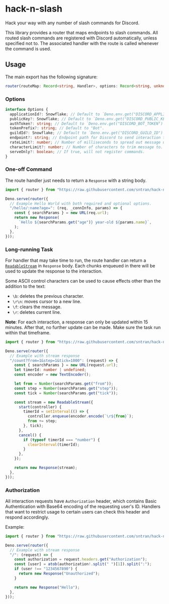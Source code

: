 # hack-n-slash

Hack your way with any number of slash commands for Discord.

This library provides a router that maps endpoints to slash commands. All routed
slash commands are registered with Discord automatically, unless specified not
to. The associated handler with the route is called whenever the command is
used.

## Usage

The main export has the following signature:

```ts
router(routeMap: Record<string, Handler>, options: Record<string, unknown>): Handler
```

### Options

```ts
interface Options {
  applicationId?: Snowflake; // Default to `Deno.env.get("DISCORD_APPLICATION_ID")`
  publicKey?: Snowflake; // Default to `Deno.env.get("DISCORD_PUBLIC_KEY")`
  authToken?: string; // Default to `Deno.env.get("DISCORD_BOT_TOKEN")`
  tokenPrefix?: string; // Default to "Bot".
  guildId?: Snowflake; // Default to `Deno.env.get("DISCORD_GUILD_ID")`.
  endpoint?: string; // Endpoint path for Discord to send interaction to
  rateLimit?: number; // Number of milliseconds to spread out message update.
  characterLimit?: number; // Number of characters to trim message to.
  serveOnly?: boolean; // If true, will not register commands.
}
```

### One-off Command

The route handler just needs to return a `Response` with a string body.

```ts
import { router } from "https://raw.githubusercontent.com/sntran/hack-n-slash/main/mod.ts";

Deno.serve(router({
  // Example Hello World with both required and optional options.
  "/hello/:name?age=": (req, _connInfo, params) => {
    const { searchParams } = new URL(req.url);
    return new Response(
      `Hello ${searchParams.get("age")} year-old ${params.name}`,
    );
  },
}));
```

### Long-running Task

For handler that may take time to run, the route handler can return a
[`ReadableStream`](https://developer.mozilla.org/en-US/docs/Web/API/ReadableStream)
in `Response` body. Each chunks enqueued in there will be used to update the
response to the interaction.

Some ASCII control characters can be used to cause effects other than the
addition to the text:

- `\b`: deletes the previous character.
- `\r\n`: moves cursor to a new line.
- `\f`: clears the message.
- `\r`: deletes current line.

**Note**: For each interaction, a response can only be updated within 15
minutes. After that, no further update can be made. Make sure the task run
within that timeframe.

```ts
import { router } from "https://raw.githubusercontent.com/sntran/hack-n-slash/main/mod.ts";

Deno.serve(router({
  // Example with stream response
  "/count?from=1&step=1&tick=1000": (request) => {
    const { searchParams } = new URL(request.url);
    let timerId: number | undefined;
    const encoder = new TextEncoder();

    let from = Number(searchParams.get("from"));
    const step = Number(searchParams.get("step"));
    const tick = Number(searchParams.get("tick"));

    const stream = new ReadableStream({
      start(controller) {
        timerId = setInterval(() => {
          controller.enqueue(encoder.encode(`\r${from}`);
          from += step;
        }, tick);
      },
      cancel() {
        if (typeof timerId === "number") {
          clearInterval(timerId);
        }
      },
    });

    return new Response(stream);
  },
}));
```

### Authorization

All interaction requests have `Authorization` header, which contains Basic
Authentication with Base64 encoding of the requesting user's ID. Handlers that
want to restrict usage to certain users can check this header and respond
accordingly.

Example:

```ts
import { router } from "https://raw.githubusercontent.com/sntran/hack-n-slash/main/mod.ts";

Deno.serve(router({
  // Example with stream response
  "/": (request) => {
    const authorization = request.headers.get("Authorization");
    const [user] = atob(authorization!.split(" ")[1]).split(":");
    if (user !== "1234567890") {
      return new Response("Unauthorized");
    }

    return new Response("Hello");
  },
}));
```
